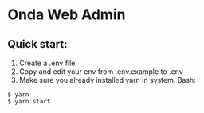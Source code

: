 # Onda Web Admin

## Quick start:

1. Create a .env file
2. Copy and edit your env from .env.example to .env
3. Make sure you already installed yarn in system.
   Bash:

```
$ yarn
$ yarn start
```
